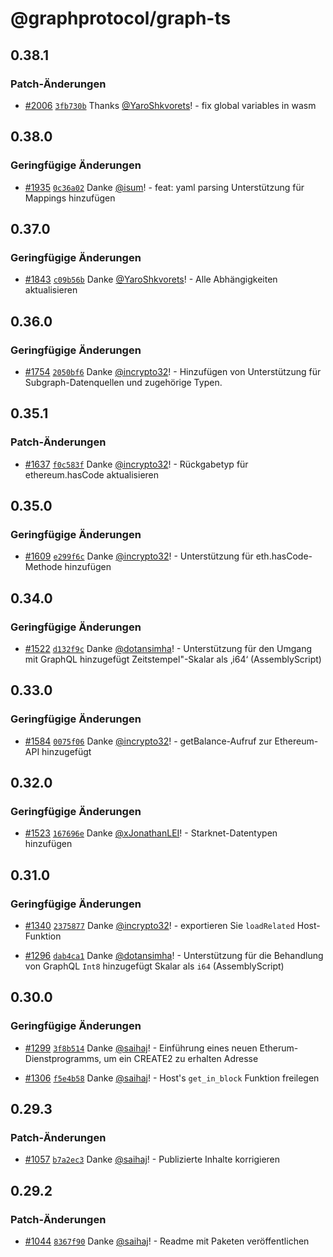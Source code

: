 # @graphprotocol/graph-ts

## 0.38.1

### Patch-Änderungen

- [#2006](https://github.com/graphprotocol/graph-tooling/pull/2006) [`3fb730b`](https://github.com/graphprotocol/graph-tooling/commit/3fb730bdaf331f48519e1d9fdea91d2a68f29fc9) Thanks [@YaroShkvorets](https://github.com/YaroShkvorets)! - fix global variables in wasm

## 0.38.0

### Geringfügige Änderungen

- [#1935](https://github.com/graphprotocol/graph-tooling/pull/1935) [`0c36a02`](https://github.com/graphprotocol/graph-tooling/commit/0c36a024e0516bbf883ae62b8312dba3d9945f04) Danke [@isum](https://github.com/isum)! - feat: yaml parsing Unterstützung für Mappings hinzufügen

## 0.37.0

### Geringfügige Änderungen

- [#1843](https://github.com/graphprotocol/graph-tooling/pull/1843)
  [`c09b56b`](https://github.com/graphprotocol/graph-tooling/commit/c09b56b093f23c80aa5d217b2fd56fccac061145)
  Danke [@YaroShkvorets](https://github.com/YaroShkvorets)! - Alle Abhängigkeiten aktualisieren

## 0.36.0

### Geringfügige Änderungen

- [#1754](https://github.com/graphprotocol/graph-tooling/pull/1754)
  [`2050bf6`](https://github.com/graphprotocol/graph-tooling/commit/2050bf6259c19bd86a7446410c7e124dfaddf4cd)
  Danke [@incrypto32](https://github.com/incrypto32)! - Hinzufügen von Unterstützung für Subgraph-Datenquellen und
  zugehörige Typen.

## 0.35.1

### Patch-Änderungen

- [#1637](https://github.com/graphprotocol/graph-tooling/pull/1637)
  [`f0c583f`](https://github.com/graphprotocol/graph-tooling/commit/f0c583f00c90e917d87b707b5b7a892ad0da916f)
  Danke [@incrypto32](https://github.com/incrypto32)! - Rückgabetyp für ethereum.hasCode aktualisieren

## 0.35.0

### Geringfügige Änderungen

- [#1609](https://github.com/graphprotocol/graph-tooling/pull/1609)
  [`e299f6c`](https://github.com/graphprotocol/graph-tooling/commit/e299f6ce5cf1ad74cab993f6df3feb7ca9993254)
  Danke [@incrypto32](https://github.com/incrypto32)! - Unterstützung für eth.hasCode-Methode hinzufügen

## 0.34.0

### Geringfügige Änderungen

- [#1522](https://github.com/graphprotocol/graph-tooling/pull/1522)
  [`d132f9c`](https://github.com/graphprotocol/graph-tooling/commit/d132f9c9f6ea5283e40a8d913f3abefe5a8ad5f8)
  Danke [@dotansimha](https://github.com/dotansimha)! - Unterstützung für den Umgang mit GraphQL hinzugefügt
  Zeitstempel"-Skalar als ‚i64‘ (AssemblyScript)

## 0.33.0

### Geringfügige Änderungen

- [#1584](https://github.com/graphprotocol/graph-tooling/pull/1584)
  [`0075f06`](https://github.com/graphprotocol/graph-tooling/commit/0075f06ddaa6d37606e42e1c12d11d19674d00ad)
  Danke [@incrypto32](https://github.com/incrypto32)! - getBalance-Aufruf zur Ethereum-API hinzugefügt

## 0.32.0

### Geringfügige Änderungen

- [#1523](https://github.com/graphprotocol/graph-tooling/pull/1523)
  [`167696e`](https://github.com/graphprotocol/graph-tooling/commit/167696eb611db0da27a6cf92a7390e72c74672ca)
  Danke [@xJonathanLEI](https://github.com/xJonathanLEI)! - Starknet-Datentypen hinzufügen

## 0.31.0

### Geringfügige Änderungen

- [#1340](https://github.com/graphprotocol/graph-tooling/pull/1340)
  [`2375877`](https://github.com/graphprotocol/graph-tooling/commit/23758774b33b5b7c6934f57a3e137870205ca6f0)
  Danke [@incrypto32](https://github.com/incrypto32)! - exportieren Sie `loadRelated` Host-Funktion

- [#1296](https://github.com/graphprotocol/graph-tooling/pull/1296)
  [`dab4ca1`](https://github.com/graphprotocol/graph-tooling/commit/dab4ca1f5df7dcd0928bbaa20304f41d23b20ced)
  Danke [@dotansimha](https://github.com/dotansimha)! - Unterstützung für die Behandlung von GraphQL `Int8` hinzugefügt
  Skalar als `i64` (AssemblyScript)

## 0.30.0

### Geringfügige Änderungen

- [#1299](https://github.com/graphprotocol/graph-tooling/pull/1299)
  [`3f8b514`](https://github.com/graphprotocol/graph-tooling/commit/3f8b51440db281e69879be7d91d79cd43e45fe86)
  Danke [@saihaj](https://github.com/saihaj)! - Einführung eines neuen Etherum-Dienstprogramms, um ein CREATE2 zu erhalten
  Adresse

- [#1306](https://github.com/graphprotocol/graph-tooling/pull/1306)
  [`f5e4b58`](https://github.com/graphprotocol/graph-tooling/commit/f5e4b58989edc5f3bb8211f1b912449e77832de8)
  Danke [@saihaj](https://github.com/saihaj)! - Host's `get_in_block` Funktion freilegen

## 0.29.3

### Patch-Änderungen

- [#1057](https://github.com/graphprotocol/graph-tooling/pull/1057)
  [`b7a2ec3`](https://github.com/graphprotocol/graph-tooling/commit/b7a2ec3e9e2206142236f892e2314118d410ac93)
  Danke [@saihaj](https://github.com/saihaj)! - Publizierte Inhalte korrigieren

## 0.29.2

### Patch-Änderungen

- [#1044](https://github.com/graphprotocol/graph-tooling/pull/1044)
  [`8367f90`](https://github.com/graphprotocol/graph-tooling/commit/8367f90167172181870c1a7fe5b3e84d2c5aeb2c)
  Danke [@saihaj](https://github.com/saihaj)! - Readme mit Paketen veröffentlichen
